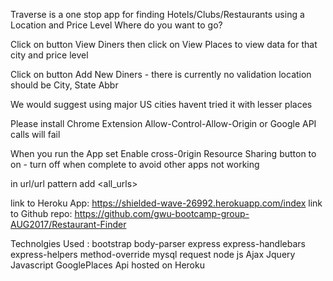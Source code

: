 

Traverse is a one stop app for finding Hotels/Clubs/Restaurants using a Location and Price Level
Where do you want to go?

Click on button View Diners then click on View Places to view data for that city and price level

Click on button Add New Diners - there is currently no validation location should be City, State Abbr

We would suggest using major US cities havent tried it with lesser places 

Please install Chrome Extension Allow-Control-Allow-Origin or Google API calls will fail

When you run the App set Enable cross-0rigin Resource Sharing button to on - turn off when complete to avoid other
apps not working

in url/url pattern add <all_urls>

link to Heroku App: https://shielded-wave-26992.herokuapp.com/index
link to Github repo: https://github.com/gwu-bootcamp-group-AUG2017/Restaurant-Finder


Technolgies Used :
bootstrap
body-parser
express
express-handlebars
express-helpers
method-override
mysql
request
node js
Ajax
Jquery
Javascript
GooglePlaces Api
hosted on Heroku 
